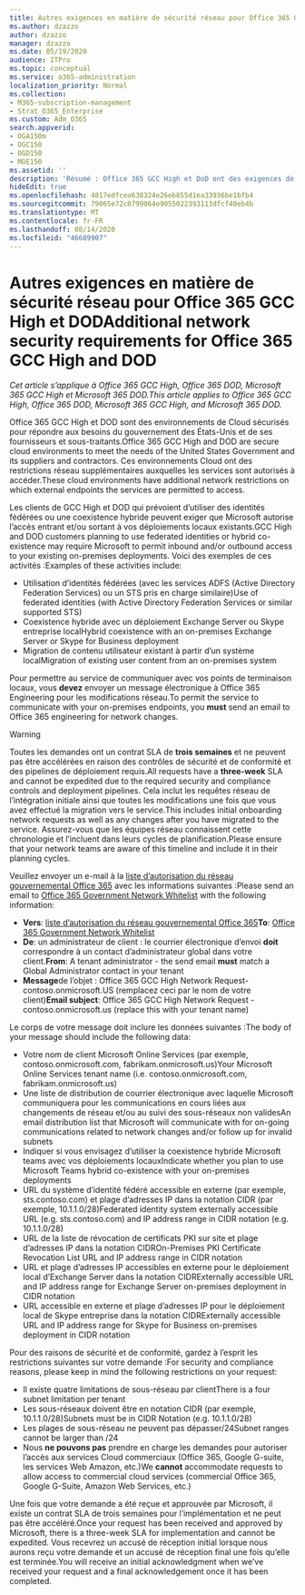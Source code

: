 ```yaml
---
title: Autres exigences en matière de sécurité réseau pour Office 365 GCC High et DoD
ms.author: dzazzo
author: dzazzo
manager: dzazzo
ms.date: 05/19/2020
audience: ITPro
ms.topic: conceptual
ms.service: o365-administration
localization_priority: Normal
ms.collection:
- M365-subscription-management
- Strat_O365_Enterprise
ms.custom: Adm_O365
search.appverid:
- OGA150m
- OGC150
- OGD150
- MOE150
ms.assetid: ''
description: 'Résumé : Office 365 GCC High et DoD ont des exigences de sécurité réseau supplémentaires'
hideEdit: true
ms.openlocfilehash: 4817edfcea638324e26eb855d1ea33936be1bfb4
ms.sourcegitcommit: 79065e72c0799064e9055022393113dfcf40eb4b
ms.translationtype: MT
ms.contentlocale: fr-FR
ms.lasthandoff: 08/14/2020
ms.locfileid: "46689907"
---
```

# <a name="additional-network-security-requirements-for-office-365-gcc-high-and-dod"></a><span data-ttu-id="b1f25-103">Autres exigences en matière de sécurité réseau pour Office 365 GCC High et DOD</span><span class="sxs-lookup"><span data-stu-id="b1f25-103">Additional network security requirements for Office 365 GCC High and DOD</span></span>

<span data-ttu-id="b1f25-104">*Cet article s’applique à Office 365 GCC High, Office 365 DOD, Microsoft 365 GCC High et Microsoft 365 DOD.*</span><span class="sxs-lookup"><span data-stu-id="b1f25-104">*This article applies to Office 365 GCC High, Office 365 DOD, Microsoft 365 GCC High, and Microsoft 365 DOD.*</span></span>

<span data-ttu-id="b1f25-105">Office 365 GCC High et DOD sont des environnements de Cloud sécurisés pour répondre aux besoins du gouvernement des États-Unis et de ses fournisseurs et sous-traitants.</span><span class="sxs-lookup"><span data-stu-id="b1f25-105">Office 365 GCC High and DOD are secure cloud environments to meet the needs of the United States Government and its suppliers and contractors.</span></span>  <span data-ttu-id="b1f25-106">Ces environnements Cloud ont des restrictions réseau supplémentaires auxquelles les services sont autorisés à accéder.</span><span class="sxs-lookup"><span data-stu-id="b1f25-106">These cloud environments have additional network restrictions on which external endpoints the services are permitted to access.</span></span>

<span data-ttu-id="b1f25-107">Les clients de GCC High et DOD qui prévoient d’utiliser des identités fédérées ou une coexistence hybride peuvent exiger que Microsoft autorise l’accès entrant et/ou sortant à vos déploiements locaux existants.</span><span class="sxs-lookup"><span data-stu-id="b1f25-107">GCC High and DOD customers planning to use federated identities or hybrid co-existence may require Microsoft to permit inbound and/or outbound access to your existing on-premises deployments.</span></span>  <span data-ttu-id="b1f25-108">Voici des exemples de ces activités :</span><span class="sxs-lookup"><span data-stu-id="b1f25-108">Examples of these activities include:</span></span>

* <span data-ttu-id="b1f25-109">Utilisation d’identités fédérées (avec les services ADFS (Active Directory Federation Services) ou un STS pris en charge similaire)</span><span class="sxs-lookup"><span data-stu-id="b1f25-109">Use of federated identities (with Active Directory Federation Services or similar supported STS)</span></span>
* <span data-ttu-id="b1f25-110">Coexistence hybride avec un déploiement Exchange Server ou Skype entreprise local</span><span class="sxs-lookup"><span data-stu-id="b1f25-110">Hybrid coexistence with an on-premises Exchange Server or Skype for Business deployment</span></span>
* <span data-ttu-id="b1f25-111">Migration de contenu utilisateur existant à partir d’un système local</span><span class="sxs-lookup"><span data-stu-id="b1f25-111">Migration of existing user content from an on-premises system</span></span>

<span data-ttu-id="b1f25-112">Pour permettre au service de communiquer avec vos points de terminaison locaux, vous **devez** envoyer un message électronique à Office 365 Engineering pour les modifications réseau.</span><span class="sxs-lookup"><span data-stu-id="b1f25-112">To permit the service to communicate with your on-premises endpoints, you **must** send an email to Office 365 engineering for network changes.</span></span>

> [!WARNING]
> <span data-ttu-id="b1f25-113">Toutes les demandes ont un contrat SLA de **trois semaines** et ne peuvent pas être accélérées en raison des contrôles de sécurité et de conformité et des pipelines de déploiement requis.</span><span class="sxs-lookup"><span data-stu-id="b1f25-113">All requests have a **three-week** SLA and cannot be expedited due to the required security and compliance controls and deployment pipelines.</span></span>  <span data-ttu-id="b1f25-114">Cela inclut les requêtes réseau de l’intégration initiale ainsi que toutes les modifications une fois que vous avez effectué la migration vers le service.</span><span class="sxs-lookup"><span data-stu-id="b1f25-114">This includes initial onboarding network requests as well as any changes after you have migrated to the service.</span></span>  <span data-ttu-id="b1f25-115">Assurez-vous que les équipes réseau connaissent cette chronologie et l’incluent dans leurs cycles de planification.</span><span class="sxs-lookup"><span data-stu-id="b1f25-115">Please ensure that your network teams are aware of this timeline and include it in their planning cycles.</span></span>

<span data-ttu-id="b1f25-116">Veuillez envoyer un e-mail à la [liste d’autorisation du réseau gouvernemental Office 365](mailto:o365gwlt@microsoft.com) avec les informations suivantes :</span><span class="sxs-lookup"><span data-stu-id="b1f25-116">Please send an email to [Office 365 Government Network Whitelist](mailto:o365gwlt@microsoft.com) with the following information:</span></span>

* <span data-ttu-id="b1f25-117">**Vers**: [liste d’autorisation du réseau gouvernemental Office 365](mailto:o365gwlt@microsoft.com)</span><span class="sxs-lookup"><span data-stu-id="b1f25-117">**To**: [Office 365 Government Network Whitelist](mailto:o365gwlt@microsoft.com)</span></span>
* <span data-ttu-id="b1f25-118">**De**: un administrateur de client : le courrier électronique d’envoi **doit** correspondre à un contact d’administrateur global dans votre client.</span><span class="sxs-lookup"><span data-stu-id="b1f25-118">**From**: A tenant administrator - the send email **must** match a Global Administrator contact in your tenant</span></span>
* <span data-ttu-id="b1f25-119">**Message**de l’objet : Office 365 GCC High Network Request-contoso.onmicrosoft.US (remplacez ceci par le nom de votre client)</span><span class="sxs-lookup"><span data-stu-id="b1f25-119">**Email subject**: Office 365 GCC High Network Request - contoso.onmicrosoft.us (replace this with your tenant name)</span></span>

<span data-ttu-id="b1f25-120">Le corps de votre message doit inclure les données suivantes :</span><span class="sxs-lookup"><span data-stu-id="b1f25-120">The body of your message should include the following data:</span></span>

* <span data-ttu-id="b1f25-121">Votre nom de client Microsoft Online Services (par exemple, contoso.onmicrosoft.com, fabrikam.onmicrosoft.us)</span><span class="sxs-lookup"><span data-stu-id="b1f25-121">Your Microsoft Online Services tenant name (i.e. contoso.onmicrosoft.com, fabrikam.onmicrosoft.us)</span></span>
* <span data-ttu-id="b1f25-122">Une liste de distribution de courrier électronique avec laquelle Microsoft communiquera pour les communications en cours liées aux changements de réseau et/ou au suivi des sous-réseaux non valides</span><span class="sxs-lookup"><span data-stu-id="b1f25-122">An email distribution list that Microsoft will communicate with for on-going communications related to network changes and/or follow up for invalid subnets</span></span>
* <span data-ttu-id="b1f25-123">Indiquer si vous envisagez d’utiliser la coexistence hybride Microsoft teams avec vos déploiements locaux</span><span class="sxs-lookup"><span data-stu-id="b1f25-123">Indicate whether you plan to use Microsoft Teams hybrid co-existence with your on-premises deployments</span></span>
* <span data-ttu-id="b1f25-124">URL du système d’identité fédéré accessible en externe (par exemple, sts.contoso.com) et plage d’adresses IP dans la notation CIDR (par exemple, 10.1.1.0/28)</span><span class="sxs-lookup"><span data-stu-id="b1f25-124">Federated identity system externally accessible URL (e.g. sts.contoso.com) and IP address range in CIDR notation (e.g. 10.1.1.0/28)</span></span>
* <span data-ttu-id="b1f25-125">URL de la liste de révocation de certificats PKI sur site et plage d’adresses IP dans la notation CIDR</span><span class="sxs-lookup"><span data-stu-id="b1f25-125">On-Premises PKI Certificate Revocation List URL and IP address range in CIDR notation</span></span>
* <span data-ttu-id="b1f25-126">URL et plage d’adresses IP accessibles en externe pour le déploiement local d’Exchange Server dans la notation CIDR</span><span class="sxs-lookup"><span data-stu-id="b1f25-126">Externally accessible URL and IP address range for Exchange Server on-premises deployment in CIDR notation</span></span>
* <span data-ttu-id="b1f25-127">URL accessible en externe et plage d’adresses IP pour le déploiement local de Skype entreprise dans la notation CIDR</span><span class="sxs-lookup"><span data-stu-id="b1f25-127">Externally accessible URL and IP address range for Skype for Business on-premises deployment in CIDR notation</span></span>

<span data-ttu-id="b1f25-128">Pour des raisons de sécurité et de conformité, gardez à l’esprit les restrictions suivantes sur votre demande :</span><span class="sxs-lookup"><span data-stu-id="b1f25-128">For security and compliance reasons, please keep in mind the following restrictions on your request:</span></span>

* <span data-ttu-id="b1f25-129">Il existe quatre limitations de sous-réseau par client</span><span class="sxs-lookup"><span data-stu-id="b1f25-129">There is a four subnet limitation per tenant</span></span>
* <span data-ttu-id="b1f25-130">Les sous-réseaux doivent être en notation CIDR (par exemple, 10.1.1.0/28)</span><span class="sxs-lookup"><span data-stu-id="b1f25-130">Subnets must be in CIDR Notation (e.g. 10.1.1.0/28)</span></span>
* <span data-ttu-id="b1f25-131">Les plages de sous-réseau ne peuvent pas dépasser/24</span><span class="sxs-lookup"><span data-stu-id="b1f25-131">Subnet ranges cannot be larger than /24</span></span>
* <span data-ttu-id="b1f25-132">Nous **ne pouvons pas** prendre en charge les demandes pour autoriser l’accès aux services Cloud commerciaux (Office 365, Google G-suite, les services Web Amazon, etc.)</span><span class="sxs-lookup"><span data-stu-id="b1f25-132">We **cannot** accommodate requests to allow access to commercial cloud services (commercial Office 365, Google G-Suite, Amazon Web Services, etc.)</span></span>

<span data-ttu-id="b1f25-133">Une fois que votre demande a été reçue et approuvée par Microsoft, il existe un contrat SLA de trois semaines pour l’implémentation et ne peut pas être accéléré.</span><span class="sxs-lookup"><span data-stu-id="b1f25-133">Once your request has been received and approved by Microsoft, there is a three-week SLA for implementation and cannot be expedited.</span></span>  <span data-ttu-id="b1f25-134">Vous recevrez un accusé de réception initial lorsque nous aurons reçu votre demande et un accusé de réception final une fois qu’elle est terminée.</span><span class="sxs-lookup"><span data-stu-id="b1f25-134">You will receive an initial acknowledgment when we’ve received your request and a final acknowledgement once it has been completed.</span></span>
